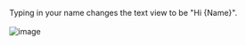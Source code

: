 Typing in your name changes the text view to be "Hi {Name}".
<br></br>
![image](https://github.com/user-attachments/assets/23942d4a-e31d-46ce-a54b-bf8cfd066a5a)
